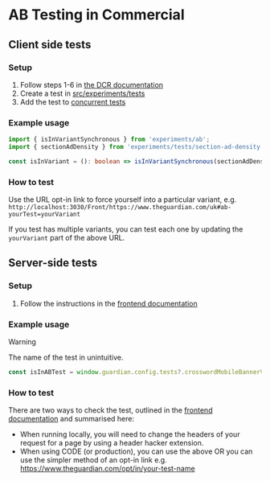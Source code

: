 # AB Testing in Commercial

## Client side tests

### Setup

1. Follow steps 1-6 in [the DCR documentation](https://github.com/guardian/frontend/blob/main/common/app/conf/switches/ABTestSwitches.scala)
1. Create a test in [src/experiments/tests](https://github.com/guardian/commercial-core/blob/main/src/experiments/tests)
1. Add the test to [concurrent tests](https://github.com/guardian/commercial-core/blob/b668f247a6f938fc833da58449d9fa8b9011a5a2/src/experiments/ab-tests.ts)

### Example usage

```ts
import { isInVariantSynchronous } from 'experiments/ab';
import { sectionAdDensity } from 'experiments/tests/section-ad-density.ts';

const isInVariant = (): boolean => isInVariantSynchronous(sectionAdDensity, 'variant');
```

### How to test

Use the URL opt-in link to force yourself into a particular variant, e.g. `http://localhost:3030/Front/https://www.theguardian.com/uk#ab-yourTest=yourVariant`

If you test has multiple variants, you can test each one by updating the `yourVariant` part of the above URL.

## Server-side tests

### Setup

1. Follow the instructions in the [frontend documentation](https://github.com/guardian/frontend/blob/main/docs/03-dev-howtos/01-ab-testing.md#write-a-server-side-test)

### Example usage

> [!WARNING]
> The name of the test in unintuitive.

```ts
const isInABTest = window.guardian.config.tests?.crosswordMobileBannerVariant === 'variant';
```

### How to test

There are two ways to check the test, outlined in the [frontend documentation](https://github.com/guardian/frontend/blob/main/docs/03-dev-howtos/01-ab-testing.md#checking-the-test) and summarised here:
- When running locally, you will need to change the headers of your request for a page by using a header hacker extension.
- When using CODE (or production), you can use the above OR you can use the simpler method of an opt-in link e.g. https://www.theguardian.com/opt/in/your-test-name
